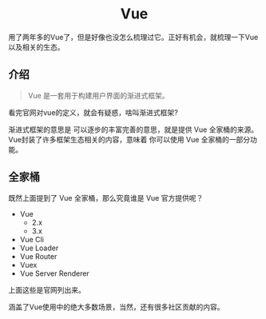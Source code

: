 <center>

# Vue

</center>

用了两年多的Vue了，但是好像也没怎么梳理过它。正好有机会，就梳理一下Vue以及相关的生态。

## 介绍

> Vue 是一套用于构建用户界面的渐进式框架。 

看完官网对vue的定义，就会有疑惑，啥叫渐进式框架?

渐进式框架的意思是 可以逐步的丰富完善的意思，就是提供 Vue 全家桶的来源。Vue封装了许多框架生态相关的内容，意味着 你可以使用 Vue 全家桶的一部分功能。

## 全家桶
既然上面提到了 Vue 全家桶，那么究竟谁是 Vue 官方提供呢？
* Vue
    * 2.x 
    * 3.x   
* Vue Cli
* Vue Loader
* Vue Router
* Vuex
* Vue Server Renderer

上面这些是官网列出来。

涵盖了Vue使用中的绝大多数场景，当然，还有很多社区贡献的内容。



